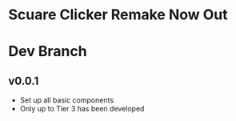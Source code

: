 # Scuare Clicker Remake Now Out

# Dev Branch

## v0.0.1
* Set up all basic components
* Only up to Tier 3 has been developed